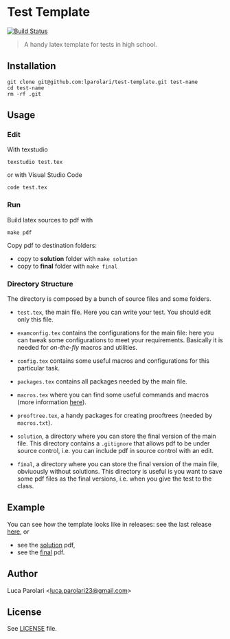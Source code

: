 # Test Template

[![Build Status](https://travis-ci.com/lparolari/test-template.svg?branch=master)](https://travis-ci.com/lparolari/test-template)

> A handy latex template for tests in high school.

## Installation

```
git clone git@github.com:lparolari/test-template.git test-name
cd test-name
rm -rf .git
```

## Usage

### Edit

With texstudio

```
texstudio test.tex
```

or with Visual Studio Code

```
code test.tex
```

### Run

Build latex sources to pdf with

```
make pdf
```

Copy pdf to destination folders:

- copy to **solution** folder with `make solution`
- copy to **final** folder with `make final`

### Directory Structure

The directory is composed by a bunch of source files and some folders.

- `test.tex`, the main file. Here you can write your test. You should edit only this file.
- `examconfig.tex` contains the configurations for the main file: here you can tweak some configurations to meet your requirements. Basically it is needed for _on-the-fly_ macros and utilities.
- `config.tex` contains some useful macros and configurations for this particular task.
- `packages.tex` contains all packages needed by the main file.
- `macros.tex` where you can find some useful commands and macros (more information [here](https://github.com/lparolari/latex-macros)).
- `prooftree.tex`, a handy packages for creating prooftrees (needed by `macros.txt`).

- `solution`, a directory where you can store the final version of the main file. This directory contains a `.gitignore` that allows pdf to be under source control, i.e. you can include pdf in source control with an edit.
- `final`, a directory where you can store the final version of the main file, obviuously without solutions. This directory is useful is you want to save some pdf files as the final versions, i.e. when you give the test to the class.

## Example

You can see how the template looks like in releases: see the last release [here](https://github.com/lparolari/test-template/releases), or

- see the [solution](solution/test.pdf) pdf,
- see the [final](final/test.pdf) pdf.

## Author

Luca Parolari <<luca.parolari23@gmail.com>>

## License

See [LICENSE](LICENSE) file.
